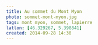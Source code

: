 ```yaml
---
title: Au sommet du Mont Myon
photo: sommet-mont-myon.jpg
tags: mont myon, sommet, lapierre
latlon: [46.329267, 5.398841]
created: 2014-09-28 14:30
---
```

